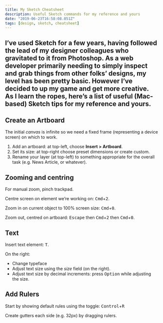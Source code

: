 ```yaml
---
title: My Sketch Cheatsheet
description: Useful Sketch commands for my reference and yours
date: "2019-06-23T16:58:08.051Z"
tags: [design, sketch, cheatsheet]
---
```

I’ve used Sketch for a few years, having followed the lead of my designer colleagues who gravitated to it from Photoshop. As a web developer primarily needing to simply inspect and grab things from other folks’ designs, my level has been pretty basic. However I’ve decided to up my game and get more creative. As I learn the ropes, here’s a list of useful (Mac-based) Sketch tips for my reference and yours.
---

## Create an Artboard

The initial _canvas_ is infinite so we need a fixed frame (representing a device screen) on which to work. 

1. Add an artboard: at top-left, choose __Insert > Artboard__.
2. Set its size: at top-right choose preset dimensions or create custom.
3. Rename your layer (at top-left) to something appropriate for the overall task (e.g. News Article, or whatever).

## Zooming and centring

For manual zoom, pinch trackpad.

Centre screen on element we’re working on: <kbd>Cmd</kbd>+<kbd>2</kbd>.

Zoom in on current object to 100% screen size: <kbd>Cmd</kbd>+<kbd>0</kbd>.

Zoom out, centred on artboard: <kbd>Escape</kbd> then <kbd>Cmd</kbd>+<kbd>2</kbd> then <kbd>Cmd</kbd>+<kbd>0</kbd>.

## Text

Insert text element: <kbd>T</kbd>.

On the right:
- Change typeface
- Adjust text size using the _size_ field (on the right). 
- Adjust text size by decimal increments: press <kbd>Option</kbd> while adjusting the size.

## Add Rulers

Start by showing default rules using the toggle: <kbd>Control</kbd>+<kbd>R</kbd>

Create gutters each side (e.g. 32px) by dragging rulers.

